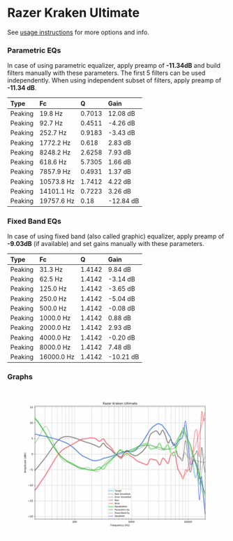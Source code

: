 # Razer Kraken Ultimate
See [usage instructions](https://github.com/jaakkopasanen/AutoEq#usage) for more options and info.

### Parametric EQs
In case of using parametric equalizer, apply preamp of **-11.34dB** and build filters manually
with these parameters. The first 5 filters can be used independently.
When using independent subset of filters, apply preamp of **-11.34 dB**.

| Type    | Fc         |      Q | Gain      |
|:--------|:-----------|:-------|:----------|
| Peaking | 19.8 Hz    | 0.7013 | 12.08 dB  |
| Peaking | 92.7 Hz    | 0.4511 | -4.26 dB  |
| Peaking | 252.7 Hz   | 0.9183 | -3.43 dB  |
| Peaking | 1772.2 Hz  | 0.618  | 2.83 dB   |
| Peaking | 8248.2 Hz  | 2.6258 | 7.93 dB   |
| Peaking | 618.6 Hz   | 5.7305 | 1.66 dB   |
| Peaking | 7857.9 Hz  | 0.4931 | 1.37 dB   |
| Peaking | 10573.8 Hz | 1.7412 | 4.22 dB   |
| Peaking | 14101.1 Hz | 0.7223 | 3.26 dB   |
| Peaking | 19757.6 Hz | 0.18   | -12.84 dB |

### Fixed Band EQs
In case of using fixed band (also called graphic) equalizer, apply preamp of **-9.03dB**
(if available) and set gains manually with these parameters.

| Type    | Fc         |      Q | Gain      |
|:--------|:-----------|:-------|:----------|
| Peaking | 31.3 Hz    | 1.4142 | 9.84 dB   |
| Peaking | 62.5 Hz    | 1.4142 | -3.14 dB  |
| Peaking | 125.0 Hz   | 1.4142 | -3.65 dB  |
| Peaking | 250.0 Hz   | 1.4142 | -5.04 dB  |
| Peaking | 500.0 Hz   | 1.4142 | -0.08 dB  |
| Peaking | 1000.0 Hz  | 1.4142 | 0.88 dB   |
| Peaking | 2000.0 Hz  | 1.4142 | 2.93 dB   |
| Peaking | 4000.0 Hz  | 1.4142 | -0.20 dB  |
| Peaking | 8000.0 Hz  | 1.4142 | 7.48 dB   |
| Peaking | 16000.0 Hz | 1.4142 | -10.21 dB |

### Graphs
![](./Razer%20Kraken%20Ultimate.png)